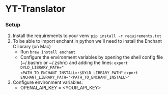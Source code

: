 # YT-Translator

### Setup
1. Install the requirements to your venv `pip install -r requirements.txt`
2. To be able to import enchant in python we'll need to install the Enchant C library (on Mac)
	* Run `brew install enchant`
	* Configure the environment variables by opening the shell config file (~/.bashrc or ~/.zshrc) and adding the lines:
	 `export DYLD_LIBRARY_PATH="<PATH_TO_ENCHANT_INSTALL>:$DYLD_LIBRARY_PATH"`
	 	`export ENCHANT_LIBRARY_PATH="<PATH_TO_ENCHANT_INSTALL>"`
3. Configure environment variables:
	* OPENAI_API_KEY = <YOUR_API_KEY>

